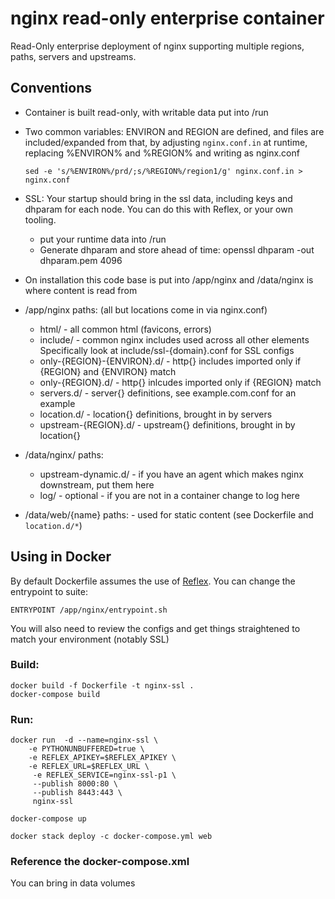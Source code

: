 # nginx read-only enterprise container

Read-Only enterprise deployment of nginx supporting multiple regions, paths, servers and upstreams.

## Conventions

* Container is built read-only, with writable data put into /run

* Two common variables: ENVIRON and REGION are defined, and files are included/expanded from that,
  by adjusting `nginx.conf.in` at runtime, replacing %ENVIRON% and %REGION% and writing as nginx.conf

      sed -e 's/%ENVIRON%/prd/;s/%REGION%/region1/g' nginx.conf.in > nginx.conf

* SSL: Your startup should bring in the ssl data, including keys and dhparam for each node.  You can do this with Reflex, or your own tooling.

    - put your runtime data into /run
    - Generate dhparam and store ahead of time:  openssl dhparam -out dhparam.pem 4096

* On installation this code base is put into /app/nginx and /data/nginx is where content is read from

* /app/nginx paths: (all but locations come in via nginx.conf)

    - html/                       - all common html (favicons, errors)
    - include/                    - common nginx includes used across all other elements
                                    Specifically look at include/ssl-{domain}.conf for SSL configs
    - only-{REGION}-{ENVIRON}.d/  - http{} includes imported only if {REGION} and {ENVIRON} match
    - only-{REGION}.d/            - http{} inlcudes imported only if {REGION} match
    - servers.d/                  - server{} definitions, see example.com.conf for an example
    - location.d/                 - location{} definitions, brought in by servers
    - upstream-{REGION}.d/        - upstream{} definitions, brought in by location{}

* /data/nginx/ paths:

    - upstream-dynamic.d/         - if you have an agent which makes nginx downstream, put them here
    - log/                        - optional - if you are not in a container change to log here

* /data/web/{name} paths:         - used for static content (see Dockerfile and `location.d/*`)

## Using in Docker

By default Dockerfile assumes the use of [Reflex](https://reflex.cold.org).  You can change the
entrypoint to suite:

    ENTRYPOINT /app/nginx/entrypoint.sh

You will also need to review the configs and get things straightened to match your environment
(notably SSL)

### Build:

    docker build -f Dockerfile -t nginx-ssl .
	docker-compose build

### Run:

    docker run  -d --name=nginx-ssl \
        -e PYTHONUNBUFFERED=true \
        -e REFLEX_APIKEY=$REFLEX_APIKEY \
        -e REFLEX_URL=$REFLEX_URL \
         -e REFLEX_SERVICE=nginx-ssl-p1 \
         --publish 8000:80 \
         --publish 8443:443 \
         nginx-ssl

	docker-compose up

	docker stack deploy -c docker-compose.yml web

### Reference the docker-compose.xml

You can bring in data volumes
